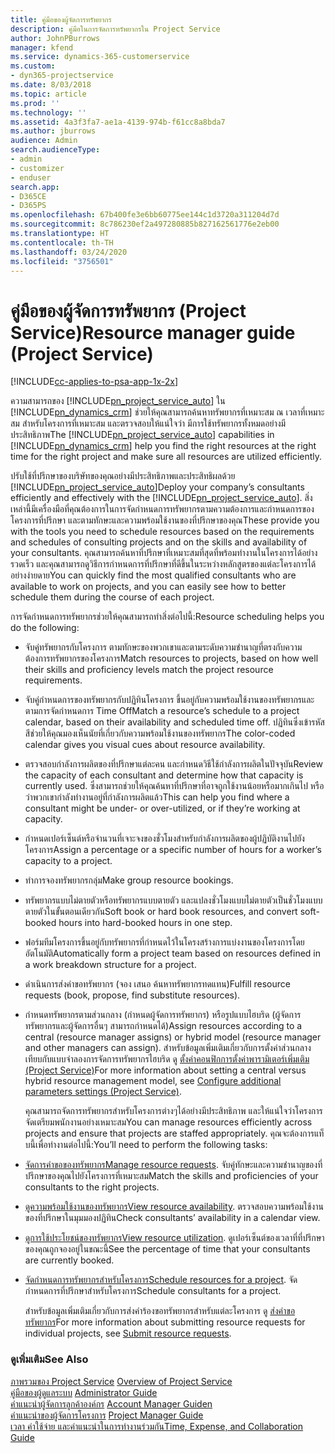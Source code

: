 ```yaml
---
title: คู่มือของผู้จัดการทรัพยากร
description: คู่มือในการจัดการทรัพยากรใน Project Service
author: JohnPBurrows
manager: kfend
ms.service: dynamics-365-customerservice
ms.custom:
- dyn365-projectservice
ms.date: 8/03/2018
ms.topic: article
ms.prod: ''
ms.technology: ''
ms.assetid: 4a3f3fa7-ae1a-4139-974b-f61cc8a8bda7
ms.author: jburrows
audience: Admin
search.audienceType:
- admin
- customizer
- enduser
search.app:
- D365CE
- D365PS
ms.openlocfilehash: 67b400fe3e6bb60775ee144c1d3720a311204d7d
ms.sourcegitcommit: 8c786230ef2a497280885b827162561776e2eb00
ms.translationtype: HT
ms.contentlocale: th-TH
ms.lasthandoff: 03/24/2020
ms.locfileid: "3756501"
---
```

# <a name="resource-manager-guide-project-service"></a><span data-ttu-id="4e826-103">คู่มือของผู้จัดการทรัพยากร (Project Service)</span><span class="sxs-lookup"><span data-stu-id="4e826-103">Resource manager guide (Project Service)</span></span>

[!INCLUDE[cc-applies-to-psa-app-1x-2x](../includes/cc-applies-to-psa-app-1x-2x.md)]

<span data-ttu-id="4e826-104">ความสามารถของ [!INCLUDE[pn_project_service_auto](../includes/pn-project-service-auto.md)] ใน [!INCLUDE[pn_dynamics_crm](../includes/pn-dynamics-crm.md)] ช่วยให้คุณสามารถค้นหาทรัพยากรที่เหมาะสม ณ เวลาที่เหมาะสม สำหรับโครงการที่เหมาะสม และตรวจสอบให้แน่ใจว่า มีการใช้ทรัพยากรทั้งหมดอย่างมีประสิทธิภาพ</span><span class="sxs-lookup"><span data-stu-id="4e826-104">The [!INCLUDE[pn_project_service_auto](../includes/pn-project-service-auto.md)] capabilities in [!INCLUDE[pn_dynamics_crm](../includes/pn-dynamics-crm.md)] help you find the right resources at the right time for the right project and make sure all resources are utilized efficiently.</span></span>  
  
 <span data-ttu-id="4e826-105">ปรับใช้ที่ปรึกษาของบริษัทของคุณอย่างมีประสิทธิภาพและประสิทธิผลด้วย [!INCLUDE[pn_project_service_auto](../includes/pn-project-service-auto.md)]</span><span class="sxs-lookup"><span data-stu-id="4e826-105">Deploy your company’s consultants efficiently and effectively with the [!INCLUDE[pn_project_service_auto](../includes/pn-project-service-auto.md)].</span></span> <span data-ttu-id="4e826-106">สิ่งเหล่านี้มีเครื่องมือที่คุณต้องการในการจัดกำหนดการทรัพยากรตามความต้องการและกำหนดการของโครงการที่ปรึกษา และตามทักษะและความพร้อมใช้งานของที่ปรึกษาของคุณ</span><span class="sxs-lookup"><span data-stu-id="4e826-106">These provide you with the tools you need to schedule resources based on the requirements and schedules of consulting projects and on the skills and availability of your consultants.</span></span> <span data-ttu-id="4e826-107">คุณสามารถค้นหาที่ปรึกษาที่เหมาะสมที่สุดที่พร้อมทำงานในโครงการได้อย่างรวดเร็ว และคุณสามารถดูวิธีการกำหนดการที่ปรึกษาที่ดีขึ้นในระหว่างหลักสูตรของแต่ละโครงการได้อย่างง่ายดาย</span><span class="sxs-lookup"><span data-stu-id="4e826-107">You can quickly find the most qualified consultants who are available to work on projects, and you can easily see how to better schedule them during the course of each project.</span></span>  
  
 <span data-ttu-id="4e826-108">การจัดกำหนดการทรัพยากรช่วยให้คุณสามารถทำสิ่งต่อไปนี้:</span><span class="sxs-lookup"><span data-stu-id="4e826-108">Resource scheduling helps you do the following:</span></span>  
  
- <span data-ttu-id="4e826-109">จับคู่ทรัพยากรกับโครงการ ตามทักษะของพวกเขาและตามระดับความชำนาญที่ตรงกับความต้องการทรัพยากรของโครงการ</span><span class="sxs-lookup"><span data-stu-id="4e826-109">Match resources to projects, based on how well their skills and proficiency levels match the project resource requirements.</span></span>  
  
- <span data-ttu-id="4e826-110">จับคู่กำหนดการของทรัพยากรกับปฏิทินโครงการ ขึ้นอยู่กับความพร้อมใช้งานของทรัพยากรและตามการจัดกำหนดการ Time Off</span><span class="sxs-lookup"><span data-stu-id="4e826-110">Match a resource’s schedule to a project calendar, based on their availability and scheduled time off.</span></span> <span data-ttu-id="4e826-111">ปฏิทินซึ่งเข้ารหัสสีช่วยให้คุณมองเห็นนัยที่เกี่ยวกับความพร้อมใช้งานของทรัพยากร</span><span class="sxs-lookup"><span data-stu-id="4e826-111">The color-coded calendar gives you visual cues about resource availability.</span></span>  
  
- <span data-ttu-id="4e826-112">ตรวจสอบกำลังการผลิตของที่ปรึกษาแต่ละคน และกำหนดวิธีใช้กำลังการผลิตในปัจจุบัน</span><span class="sxs-lookup"><span data-stu-id="4e826-112">Review the capacity of each consultant and determine how that capacity is currently used.</span></span> <span data-ttu-id="4e826-113">ซึ่งสามารถช่วยให้คุณค้นหาที่ปรึกษาที่อาจถูกใช้งานน้อยหรือมากเกินไป หรือว่าพวกเขากำลังทำงานอยู่ที่กำลังการผลิตแล้ว</span><span class="sxs-lookup"><span data-stu-id="4e826-113">This can help you find where a consultant might be under- or over-utilized, or if they’re working at capacity.</span></span>  
  
- <span data-ttu-id="4e826-114">กำหนดเปอร์เซ็นต์หรือจำนวนที่เจาะจงของชั่วโมงสำหรับกำลังการผลิตของผู้ปฏิบัติงานไปยังโครงการ</span><span class="sxs-lookup"><span data-stu-id="4e826-114">Assign a percentage or a specific number of hours for a worker’s capacity to a project.</span></span>  
  
- <span data-ttu-id="4e826-115">ทำการจองทรัพยากรกลุ่ม</span><span class="sxs-lookup"><span data-stu-id="4e826-115">Make group resource bookings.</span></span>  
  
- <span data-ttu-id="4e826-116">ทรัพยากรแบบไม่ตายตัวหรือทรัพยากรแบบตายตัว และแปลงชั่วโมงแบบไม่ตายตัวเป็นชั่วโมงแบบตายตัวในขั้นตอนเดียวกัน</span><span class="sxs-lookup"><span data-stu-id="4e826-116">Soft book or hard book resources, and convert soft-booked hours into hard-booked hours in one step.</span></span>  
  
- <span data-ttu-id="4e826-117">ฟอร์มทีมโครงการขึ้นอยู่กับทรัพยากรที่กำหนดไว้ในโครงสร้างการแบ่งงานของโครงการโดยอัตโนมัติ</span><span class="sxs-lookup"><span data-stu-id="4e826-117">Automatically form a project team based on resources defined in a work breakdown structure for a project.</span></span>  
  
- <span data-ttu-id="4e826-118">ดำเนินการส่งคำขอทรัพยากร (จอง เสนอ ค้นหาทรัพยากรทดแทน)</span><span class="sxs-lookup"><span data-stu-id="4e826-118">Fulfill resource requests (book, propose, find substitute resources).</span></span>  
  
- <span data-ttu-id="4e826-119">กำหนดทรัพยากรตามส่วนกลาง (กำหนดผู้จัดการทรัพยากร) หรือรูปแบบไฮบริด (ผู้จัดการทรัพยากรและผู้จัดการอื่นๆ สามารถกำหนดได้)</span><span class="sxs-lookup"><span data-stu-id="4e826-119">Assign resources according to a central (resource manager assigns) or hybrid model (resource manager and other managers can assign).</span></span> <span data-ttu-id="4e826-120">สำหรับข้อมูลเพิ่มเติมเกี่ยวกับการตั้งค่าส่วนกลางเทียบกับแบบจำลองการจัดการทรัพยากรไฮบริด ดู [ตั้งค่าคอนฟิกการตั้งค่าพารามิเตอร์เพิ่มเติม (Project Service)](../project-service/configure-additional-parameters-settings.md)</span><span class="sxs-lookup"><span data-stu-id="4e826-120">For more information about setting a central versus hybrid resource management model, see [Configure additional parameters settings (Project Service)](../project-service/configure-additional-parameters-settings.md).</span></span>  
  
  <span data-ttu-id="4e826-121">คุณสามารถจัดการทรัพยากรสำหรับโครงการต่างๆได้อย่างมีประสิทธิภาพ และให้แน่ใจว่าโครงการจัดเตรียมพนักงานอย่างเหมาะสม</span><span class="sxs-lookup"><span data-stu-id="4e826-121">You can manage resources efficiently across projects and ensure that projects are staffed appropriately.</span></span> <span data-ttu-id="4e826-122">คุณจะต้องการแท็บนี้เพื่อทำงานต่อไปนี้:</span><span class="sxs-lookup"><span data-stu-id="4e826-122">You’ll need to perform the following tasks:</span></span>  
  
- <span data-ttu-id="4e826-123">[จัดการคำขอของทรัพยากร](../project-service/manage-resource-requests.md)</span><span class="sxs-lookup"><span data-stu-id="4e826-123">[Manage resource requests](../project-service/manage-resource-requests.md).</span></span> <span data-ttu-id="4e826-124">จับคู่ทักษะและความชำนาญของที่ปรึกษาของคุณไปยังโครงการที่เหมาะสม</span><span class="sxs-lookup"><span data-stu-id="4e826-124">Match the skills and proficiencies of your consultants to the right projects.</span></span>  
  
- <span data-ttu-id="4e826-125">[ดูความพร้อมใช้งานของทรัพยากร](../project-service/view-resource-availability.md)</span><span class="sxs-lookup"><span data-stu-id="4e826-125">[View resource availability](../project-service/view-resource-availability.md).</span></span> <span data-ttu-id="4e826-126">ตรวจสอบความพร้อมใช้งานของที่ปรึกษาในมุมมองปฏิทิน</span><span class="sxs-lookup"><span data-stu-id="4e826-126">Check consultants’ availability in a calendar view.</span></span>  
  
- <span data-ttu-id="4e826-127">[ดูการใช้ประโยชน์ของทรัพยากร](../project-service/view-resource-utilization.md)</span><span class="sxs-lookup"><span data-stu-id="4e826-127">[View resource utilization](../project-service/view-resource-utilization.md).</span></span> <span data-ttu-id="4e826-128">ดูเปอร์เซ็นต์ของเวลาที่ที่ปรึกษาของคุณถูกจองอยู่ในขณะนี้</span><span class="sxs-lookup"><span data-stu-id="4e826-128">See the percentage of time that your consultants are currently booked.</span></span>  
  
- <span data-ttu-id="4e826-129">[จัดกำหนดการทรัพยากรสำหรับโครงการ](../project-service/schedule-resources-project.md)</span><span class="sxs-lookup"><span data-stu-id="4e826-129">[Schedule resources for a project](../project-service/schedule-resources-project.md).</span></span> <span data-ttu-id="4e826-130">จัดกำหนดการที่ปรึกษาสำหรับโครงการ</span><span class="sxs-lookup"><span data-stu-id="4e826-130">Schedule consultants for a project.</span></span>  
  
  <span data-ttu-id="4e826-131">สำหรับข้อมูลเพิ่มเติมเกี่ยวกับการส่งคำร้องขอทรัพยากรสำหรับแต่ละโครงการ ดู [ส่งคำขอทรัพยากร](../project-service/submit-resource-requests.md)</span><span class="sxs-lookup"><span data-stu-id="4e826-131">For more information about submitting resource requests for individual projects, see [Submit resource requests](../project-service/submit-resource-requests.md).</span></span>  
  
### <a name="see-also"></a><span data-ttu-id="4e826-132">ดูเพิ่มเติม</span><span class="sxs-lookup"><span data-stu-id="4e826-132">See Also</span></span>  
 <span data-ttu-id="4e826-133">[ภาพรวมของ Project Service](../project-service/overview.md) </span><span class="sxs-lookup"><span data-stu-id="4e826-133">[Overview of Project Service](../project-service/overview.md) </span></span>  
 <span data-ttu-id="4e826-134">[คู่มือของผู้ดูแลระบบ](../project-service/admin-guide.md) </span><span class="sxs-lookup"><span data-stu-id="4e826-134">[Administrator Guide](../project-service/admin-guide.md) </span></span>  
 <span data-ttu-id="4e826-135">[คำแนะนำผู้จัดการลูกค้าองค์กร](../project-service/account-manager-guide.md) </span><span class="sxs-lookup"><span data-stu-id="4e826-135">[Account Manager Guiden](../project-service/account-manager-guide.md) </span></span>  
 <span data-ttu-id="4e826-136">[คำแนะนำของผู้จัดการโครงการ](../project-service/project-manager-guide.md) </span><span class="sxs-lookup"><span data-stu-id="4e826-136">[Project Manager Guide](../project-service/project-manager-guide.md) </span></span>  
 [<span data-ttu-id="4e826-137">เวลา ค่าใช้จ่าย และคำแนะนำในการทำงานร่วมกัน</span><span class="sxs-lookup"><span data-stu-id="4e826-137">Time, Expense, and Collaboration Guide</span></span>](../project-service/time-expense-collaboration-guide.md)

